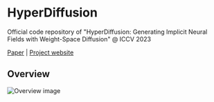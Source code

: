 # HyperDiffusion
Official code repository of "HyperDiffusion: Generating Implicit Neural Fields with Weight-Space Diffusion" @ ICCV 2023

[Paper](https://arxiv.org/abs/2303.17015) | [Project website](ziyaerkoc.com/hyperdiffusion)

## Overview

![Overview image](/static/overview_last.svg)
